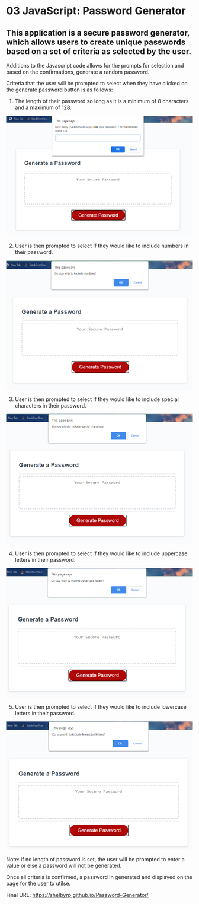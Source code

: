 # 03 JavaScript: Password Generator

## This application is a secure password generator, which allows users to create unique passwords based on a set of criteria as selected by the user.  

Additions to the Javascript code allows for the prompts for selection and based on the confirmations, generate a random password. 

Criteria that the user will be prompted to select when they have clicked on the generate password button is as follows:

1. The length of their password so long as it is a minimum of 8 characters and a maximum of 128.

![The Password Generator application displays a choose length prompt".](./assets/images/criteria_1.png)

2. User is then prompted to select if they would like to include numbers in their password.

![The Password Generator application displays a choose to include numbers prompt".](./assets/images/criteria_2.png)

3. User is then prompted to select if they would like to include special characters in their password.

![The Password Generator application displays a choose to include special characters prompt".](./assets/images/criteria_3.png)

4. User is then prompted to select if they would like to include uppercase letters in their password.

![The Password Generator application displays a choose to include uppercase letters prompt".](./assets/images/criteria_4.png)

5. User is then prompted to select if they would like to include lowercase letters in their password.

![The Password Generator application displays a choose to include lowercase letters prompt".](./assets/images/criteria_5.png)

Note: if no length of password is set, the user will be prompted to enter a value or else a password will not be generated.

Once all criteria is confirmed, a password in generated and displayed on the page for the user to utilse.


Final URL: https://shelbyrp.github.io/Password-Generator/
